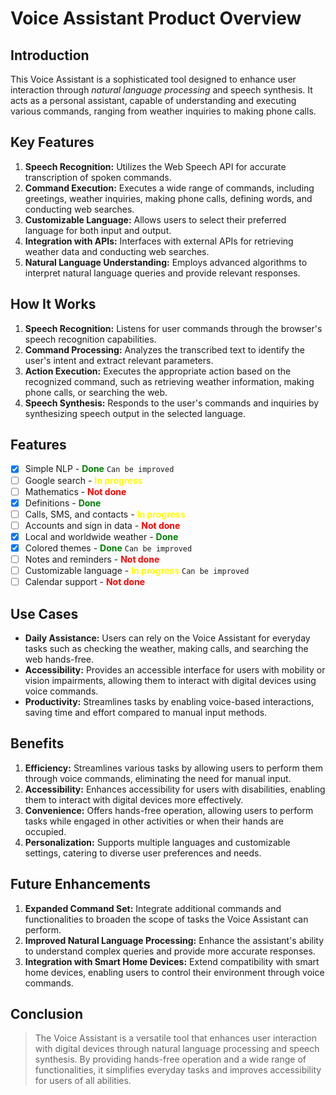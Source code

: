 # Voice Assistant Product Overview

## Introduction
This Voice Assistant is a sophisticated tool designed to enhance user interaction through *natural language processing* and speech synthesis. It acts as a personal assistant, capable of understanding and executing various commands, ranging from weather inquiries to making phone calls.

## Key Features
1. **Speech Recognition:** Utilizes the Web Speech API for accurate transcription of spoken commands.
2. **Command Execution:** Executes a wide range of commands, including greetings, weather inquiries, making phone calls, defining words, and conducting web searches.
3. **Customizable Language:** Allows users to select their preferred language for both input and output.
4. **Integration with APIs:** Interfaces with external APIs for retrieving weather data and conducting web searches.
5. **Natural Language Understanding:** Employs advanced algorithms to interpret natural language queries and provide relevant responses.

## How It Works
1. **Speech Recognition:** Listens for user commands through the browser's speech recognition capabilities.
2. **Command Processing:** Analyzes the transcribed text to identify the user's intent and extract relevant parameters.
3. **Action Execution:** Executes the appropriate action based on the recognized command, such as retrieving weather information, making phone calls, or searching the web.
4. **Speech Synthesis:** Responds to the user's commands and inquiries by synthesizing speech output in the selected language.

## Features

- [X] Simple NLP - <strong style="color:green;text-align:right;">Done</strong> `Can be improved`
- [ ] Google search - <strong style="color:yellow;text-align:right;">In progress</strong>
- [ ] Mathematics - <strong style="color:red;text-align:right;">Not done</strong>
- [X] Definitions - <strong style="color:green;text-align:right;">Done</strong>
- [ ] Calls, SMS, and contacts - <strong style="color:yellow;text-align:right;">In progress</strong>
- [ ] Accounts and sign in data - <strong style="color:red;text-align:right;">Not done</strong>
- [X] Local and worldwide weather - <strong style="color:green;text-align:right;">Done</strong>
- [X] Colored themes - <strong style="color:green;text-align:right;">Done</strong> `Can be improved`
- [ ] Notes and reminders - <strong style="color:red;text-align:right;">Not done</strong>
- [ ] Customizable language - <strong style="color:yellow;text-align:right;">In progress</strong> `Can be improved`
- [ ] Calendar support - <strong style="color:red;text-align:right;">Not done</strong>

## Use Cases
- **Daily Assistance:** Users can rely on the Voice Assistant for everyday tasks such as checking the weather, making calls, and searching the web hands-free.
- **Accessibility:** Provides an accessible interface for users with mobility or vision impairments, allowing them to interact with digital devices using voice commands.
- **Productivity:** Streamlines tasks by enabling voice-based interactions, saving time and effort compared to manual input methods.

## Benefits
1. **Efficiency:** Streamlines various tasks by allowing users to perform them through voice commands, eliminating the need for manual input.
2. **Accessibility:** Enhances accessibility for users with disabilities, enabling them to interact with digital devices more effectively.
3. **Convenience:** Offers hands-free operation, allowing users to perform tasks while engaged in other activities or when their hands are occupied.
4. **Personalization:** Supports multiple languages and customizable settings, catering to diverse user preferences and needs.

## Future Enhancements
1. **Expanded Command Set:** Integrate additional commands and functionalities to broaden the scope of tasks the Voice Assistant can perform.
2. **Improved Natural Language Processing:** Enhance the assistant's ability to understand complex queries and provide more accurate responses.
3. **Integration with Smart Home Devices:** Extend compatibility with smart home devices, enabling users to control their environment through voice commands.

## Conclusion
> The Voice Assistant is a versatile tool that enhances user interaction with digital devices through natural language processing and speech synthesis. By providing hands-free operation and a wide range of functionalities, it simplifies everyday tasks and improves accessibility for users of all abilities.